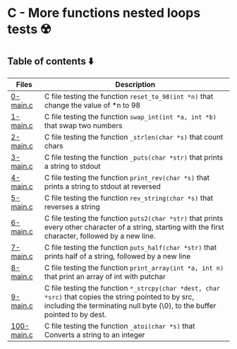 # C - More functions nested loops tests :radioactive:

## Table of contents :arrow_down:
Files | Description
----- | -----------
[0-main.c](./0-main.c) | C file testing the function `reset_to_98(int *n)` that change the value of *n to 98
[1-main.c](./1-main.c) | C file testing the function `swap_int(int *a, int *b)` that swap two numbers
[2-main.c](./2-main.c) | C file testing the function `_strlen(char *s)` that count chars
[3-main.c](./3-main.c) | C file testing the function `_puts(char *str)` that prints a string to stdout
[4-main.c](./4-main.c) | C file testing the function `print_rev(char *s)` that prints a string to stdout at reversed
[5-main.c](./5-main.c) | C file testing the function `rev_string(char *s)` that reverses a string
[6-main.c](./6-main.c) | C file testing the function `puts2(char *str)` that prints every other character of a string, starting with the first character, followed by a new line.
[7-main.c](./7-main.c) | C file testing the function `puts_half(char *str)` that prints half of a string, followed by a new line
[8-main.c](./8-main.c) | C file testing the function `print_array(int *a, int n)` that print an array of int with putchar
[9-main.c](./9-main.c) | C file testing the function `*_strcpy(char *dest, char *src)` that copies the string pointed to by src, including the terminating null byte (\0), to the buffer pointed to by dest.
[100-main.c](./100-main.c) | C file testing the function `_atoi(char *s)` that Converts a string to an integer
